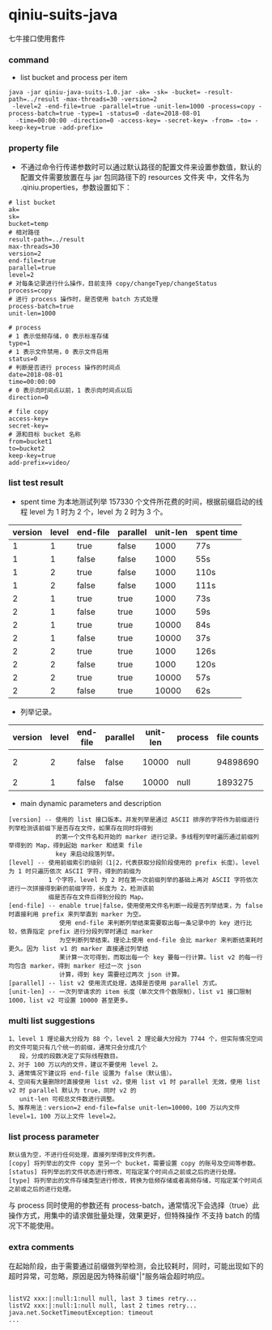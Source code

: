 # qiniu-suits-java
七牛接口使用套件

### command
* list bucket and process per item
```
java -jar qiniu-java-suits-1.0.jar -ak= -sk= -bucket= -result-path=../result -max-threads=30 -version=2
 -level=2 -end-file=true -parallel=true -unit-len=1000 -process=copy -process-batch=true -type=1 -status=0 -date=2018-08-01
  -time=00:00:00 -direction=0 -access-key= -secret-key= -from= -to= -keep-key=true -add-prefix=
```

### property file
* 不通过命令行传递参数时可以通过默认路径的配置文件来设置参数值，默认的配置文件需要放置在与 jar 包同路径下的 resources 文件夹
  中，文件名为 .qiniu.properties，参数设置如下：
```
# list bucket
ak=
sk=
bucket=temp
# 相对路径
result-path=../result
max-threads=30
version=2
end-file=true
parallel=true
level=2
# 对每条记录进行什么操作，目前支持 copy/changeTyep/changeStatus
process=copy
# 进行 process 操作时，是否使用 batch 方式处理
process-batch=true
unit-len=1000

# process
# 1 表示低频存储，0 表示标准存储
type=1
# 1 表示文件禁用，0 表示文件启用
status=0
# 判断是否进行 process 操作的时间点
date=2018-08-01
time=00:00:00
# 0 表示向时间点以前，1 表示向时间点以后
direction=0

# file copy
access-key=
secret-key=
# 源和目标 bucket 名称
from=bucket1
to=bucket2
keep-key=true
add-prefix=video/
```

### list test result
* spent time 为本地测试列举 157330 个文件所花费的时间，根据前缀启动的线程 level 为 1 时为 2 个，level 为 2 时为 3 个。  

|version|level|end-file|parallel|unit-len|spent time|  
|-------|-----|--------|--------|--------|----------|  
|   1   |  1  |  true  |  false |  1000  |   77s    | 
|   1   |  1  |  false |  false |  1000  |   55s    | 
|   1   |  2  |  true  |  false |  1000  |   110s   | 
|   1   |  2  |  false |  false |  1000  |   111s   | 
|   2   |  1  |  true  |  true  |  1000  |   73s    | 
|   2   |  1  |  false |  true  |  1000  |   59s    | 
|   2   |  1  |  true  |  true  |  10000 |   84s    | 
|   2   |  1  |  false |  true  |  10000 |   37s    | 
|   2   |  2  |  true  |  true  |  1000  |   126s   | 
|   2   |  2  |  false |  true  |  1000  |   120s   | 
|   2   |  2  |  true  |  true  |  10000 |   57s    | 
|   2   |  2  |  false |  true  |  10000 |   62s    |

* 列举记录。  

|version|level|end-file|parallel|unit-len| process | file counts |spent time| machine | running threads |  
|-------|-----|--------|--------|--------|---------|-------------|----------|---------|-----------------|  
|   2   |  2  | false  |  false |  10000 |  null   |  94898690   |   2h18m  | 16核32G |      50         |
|   2   |  1  | false  |  false |  10000 |  null   |  1893275    |   7min   | 8核16G  |      16         | 
 

* main dynamic parameters and description  
```
[version] -- 使用的 list 接口版本。并发列举是通过 ASCII 排序的字符作为前缀进行列举检测该前缀下是否存在文件，如果存在同时将得到
             的第一个文件名和开始的 marker 进行记录。多线程列举时遍历通过前缀列举得到的 Map，得到起始 marker 和结束 file 
             key 来启动段落列举。
[level] -- 使用前缀索引的级别（1|2，代表获取分段阶段使用的 prefix 长度）。level 为 1 时只遍历依次 ASCII 字符，得到的前缀为 
           1 个字符，level 为 2 时在第一次前缀列举的基础上再对 ASCII 字符依次进行一次拼接得到新的前缀字符，长度为 2，检测该前
           缀是否存在文件后得到分段的 Map。
[end-file] -- enable true|false，使用使用文件名判断一段是否列举结束，为 false 时直接利用 prefix 来列举直到 marker 为空。
              使用 end-file 来判断列举结束需要取出每一条记录中的 key 进行比较，依靠指定 prefix 进行分段列举时通过 marker 
              为空判断列举结束。理论上使用 end-file 会比 marker 来判断结束耗时更久。因为 list v1 的 marker 直接通过列举结
              果计算一次可得到，而取出每一个 key 要每一行计算。list v2 的每一行均包含 marker，得到 marker 经过一次 json 
              计算，得到 key 需要经过两次 json 计算。
[parallel] -- list v2 使用流式处理，选择是否使用 parallel 方式。
[unit-len] -- 一次列举请求的 item 长度（单次文件个数限制），list v1 接口限制 1000，list v2 可设置 10000 甚至更多。

```

### multi list suggestions
```
1、level 1 理论最大分段为 88 个，level 2 理论最大分段为 7744 个，但实际情况空间的文件可能只有几个统一的前缀，通常只会分成几个
   段，分成的段数决定了实际线程数目。
2、对于 100 万以内的文件，建议不要使用 level 2。
3、通常情况下建议将 end-file 设置为 false（默认值）。
4、空间有大量删除时直接使用 list v2，使用 list v1 时 parallel 无效，使用 list v2 时 parallel 默认为 true，同时 v2 的 
   unit-len 可视总文件数进行调整。
5、推荐用法：version=2 end-file=false unit-len=10000，100 万以内文件 level=1，100 万以上文件 level=2。
```

### list process parameter
```
默认值为空，不进行任何处理，直接列举得到文件列表。
[copy] 将列举出的文件 copy 至另一个 bucket，需要设置 copy 的账号及空间等参数。
[status] 将列举出的文件状态进行修改，可指定某个时间点之前或之后的进行处理。
[type] 将列举出的文件存储类型进行修改，转换为低频存储或者高频存储，可指定某个时间点之前或之后的进行处理。
```
与 process 同时使用的参数还有 process-batch，通常情况下会选择（true）此操作方式，用集中的请求做批量处理，效果更好，但特殊操作
不支持 batch 的情况下不能使用。

### extra comments
在起始阶段，由于需要通过前缀做列举检测，会比较耗时，同时，可能出现如下的超时异常，可忽略，原因是因为特殊前缀"|"服务端会超时响应。
<pre><code>
listV2 xxx:|:null:1:null null, last 3 times retry...
listV2 xxx:|:null:1:null null, last 2 times retry...
java.net.SocketTimeoutException: timeout
...
</code></pre>